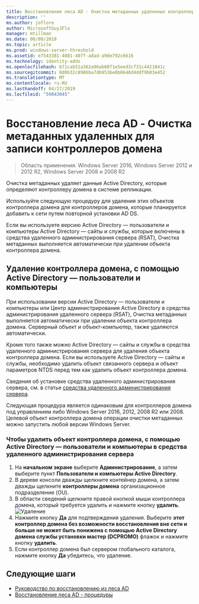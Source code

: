 ```yaml
---
title: Восстановление леса AD - Очистка метаданных удаленных контроллеров домена
description: ''
ms.author: joflore
author: MicrosoftGuyJFlo
manager: mtillman
ms.date: 08/09/2018
ms.topic: article
ms.prod: windows-server-threshold
ms.assetid: e7543381-4081-407f-adad-a9de792c6616
ms.technology: identity-adds
ms.openlocfilehash: b71cab51a362a96ab6071e5eed3cf31c4421041c
ms.sourcegitcommit: 0d0b32c8986ba7db9536e0b8648d4ddf9b03e452
ms.translationtype: MT
ms.contentlocale: ru-RU
ms.lasthandoff: 04/17/2019
ms.locfileid: "59843045"
---
```

# <a name="ad-forest-recovery---cleaning-metadata-of-removed-writable-domain-controllers"></a>Восстановление леса AD - Очистка метаданных удаленных для записи контроллеров домена

>Область применения. Windows Server 2016, Windows Server 2012 и 2012 R2, Windows Server 2008 и 2008 R2

Очистка метаданных удаляет данные Active Directory, которые определяют контроллеру домена в системе репликации.  

Используйте следующую процедуру для удаления этих объектов контроллера домена для контроллеров домена, которые планируется добавить к сети путем повторной установки AD DS.  
  
Если вы используете версию Active Directory — пользователи и компьютеры Active Directory — сайты и службы, которые включены в средства удаленного администрирования сервера (RSAT), Очистка метаданных выполняется автоматически при удалении объекта контроллера домена.  

## <a name="deleting-a-domain-controller-using-active-directory-users-and-computers"></a>Удаление контроллера домена, с помощью Active Directory — пользователи и компьютеры

При использовании версии Active Directory — пользователи и компьютеры или Центр администрирования Active Directory в средства администрирования удаленного сервера (RSAT), Очистка метаданных выполняется автоматически при удалении объекта контроллера домена. Серверный объект и объект-компьютер, также удаляются автоматически.  

Кроме того также можно Active Directory — сайты и службы в средства удаленного администрирования сервера для удаления объекта контроллера домена. Если вы используете Active Directory — сайты и службы, необходимо удалить объект связанного сервера и объект параметров NTDS перед тем как удалить объект контроллера домена.  

Сведения об установке средства удаленного администрирования сервера, см. в статье [средства удаленного администрирования сервера](https://docs.microsoft.com/windows-server/remote/remote-server-administration-tools).
  
Следующая процедура является одинаковым для контроллеров домена под управлением либо Windows Server 2016, 2012, 2008 R2 или 2008. Целевой объект контроллера домена операции очистки метаданных можно запустить любой версии Windows Server.  
  
### <a name="to-delete-a-domain-controller-object-using-active-directory-users-and-computers-in-rsat"></a>Чтобы удалить объект контроллера домена, с помощью Active Directory — пользователи и компьютеры в средства удаленного администрирования сервера  
  
1. На **начальном экране** выберите **Администрирование**, а затем выберите пункт **Пользователи и компьютеры Active Directory**.  
2. В дереве консоли дважды щелкните контейнер домена, а затем дважды щелкните **контроллеры домена** организационное подразделение (OU).  
3. В области сведений щелкните правой кнопкой мыши контроллера домена, который требуется удалить и нажмите кнопку **удалить**.
   ![Удаление](media/AD-Forest-Recovery-Cleaning-Metadata/delete1.png) 
4. Нажмите кнопку **Да** для подтверждения удаления. Выберите **этот контроллер домена без возможности восстановления вне сети и больше не может быть понижена с помощью Active Directory домена службы установки мастер (DCPROMO)** флажок и нажмите кнопку **удалить**.  
5. Если контроллер домена был сервером глобального каталога, нажмите кнопку **Да** убедитесь, что удаление.  

## <a name="next-steps"></a>Следующие шаги

- [Руководство по восстановлению из леса AD](AD-Forest-Recovery-Guide.md)
- [Восстановление леса AD - процедуры](AD-Forest-Recovery-Procedures.md)
